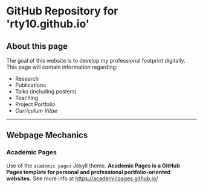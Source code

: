 # GitHub Repository for 'rty10.github.io'

## About this page
The goal of this website is to develop my professional footprint digitally. 
This page will contain information regarding:
- Research
- Publications
- Talks (including posters)
- Teaching
- Project Portfolio
- *Curriculum Vitae*

---------------------------------------

## Webpage Mechanics
### Academic Pages
Use of the `academic pages` Jekyll theme. 
**Academic Pages is a GitHub Pages template for personal and professional portfolio-oriented websites.**
See more info at https://academicpages.github.io/

